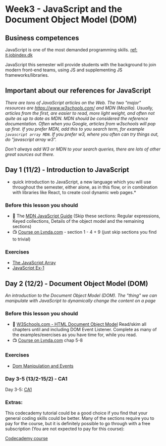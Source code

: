 # Week3 - JavaScript and the Document Object Model (DOM)

## Business competences

JavaScript is one of the most demanded programming skills. [ref: it.jobindex.dk](https://it.jobindex.dk/jobsoegning?q=javascript&supid=1)

JavaScript this semester will provide students with the background to join modern front-end teams, using JS and supplementing JS frameworks/libraries.

## Important about our references for JavaScript
*There are tons of JavaScript articles on the Web. The two "major" resources are https://www.w3schools.com/ and MDN (Mozilla). Usually, articles from the first, are easier to read, more light weight, and often not quite as up to date as MDN. MDN should be considered the reference documentation.
Often when you Google, articles from w3schools will pop up first. If you prefer MDN, add this to you search term, for example `javascript array MDN`. If you prefer w3, where you often can try things out, do "javascript array w3".*

*Don't always add W3 or MDN to your search queries, there are lots of other great sources out there.*

## Day 1 (11/2) - Introduction to JavaScript
* quick introduction to JavaScript, a new language which you will use throughout the semester, either alone, as in this flow, or in combination with libraries like React, to create cool dynamic web pages.*

### Before this lesson you should
- :green_book: The [MDN JavaScript Guide](https://developer.mozilla.org/bm/docs/Web/JavaScript/Guide/Introduction) (Skip these sections: Regular expressions, Keyed collections, Details of the object model and the remaining sections) 
- :tv: [Course on Lynda.com](https://www.lynda.com/JavaScript-tutorials/Welcome/574716/612017-4.html?srchtrk=index%3a3%0alinktypeid%3a2%0aq%3ajavascript%0apage%3a1%0as%3arelevance%0asa%3atrue%0aproducttypeid%3a2) - section 1 - 4 + 9 (just skip sections you find to trivial)

### Exercises 
- [The JavaScript Array](https://docs.google.com/document/d/1eEJbwvOn19fy9MoasclKURqpk3rRVSHZ4S0hGsQUG3s/edit?usp=sharing)
- [JavaScript Ex-1](https://docs.google.com/document/d/1g4NPayMnNV8UUNdoTLZdcf4BehCip14QDuRwa4V7uFU/edit?usp=sharing)

## Day 2 (12/2) - Document Object Model (DOM)
*An introduction to the Document Object Model (DOM).  The "thing" we can manipulate with JavaScript to dynamically change the content on a page*
### Before this lesson you should
- :green_book: [W3Schools.com - HTML Document Object Model]( https://www.w3schools.com/js/js_htmldom.asp) Read/skim all chapters until and including DOM Event Listener. Complete as many of the examples/exercises as you have time for, while you read.
- :tv: [Course on Lynda.com](https://www.lynda.com/JavaScript-tutorials/Welcome/574716/612017-4.html?srchtrk=index%3a3%0alinktypeid%3a2%0aq%3ajavascript%0apage%3a1%0as%3arelevance%0asa%3atrue%0aproducttypeid%3a2) chap 5-8 

### Exercises
- [Dom Manipulation and Events](https://docs.google.com/document/d/1bF7L1TRPlBX2liOoTO9_O0mUE7YROr0dYyQifKYg0TA/edit)

### Day 3-5 (13/2-15/2) - CA1

Day 3-5: [CA1](https://docs.google.com/document/d/13TM3p2zq4u3cieJtIYQTnQaN7gYspyk9EIYxX0D_JgA/edit?usp=sharing)


### Extras:
This codecademy tutorial could be a good choice if you find that your general coding skills could be better.
Many of the sections require you to pay for the course, but it is definitely possible to go through with a free subscription (You are not expected to pay for this course):

[Codecademy course](https://www.codecademy.com/learn/introduction-to-javascript)
